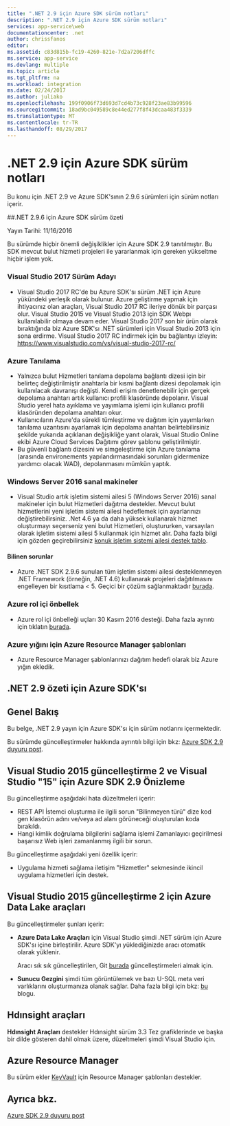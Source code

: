 ```yaml
---
title: ".NET 2.9 için Azure SDK sürüm notları"
description: ".NET 2.9 için Azure SDK sürüm notları"
services: app-service\web
documentationcenter: .net
author: chrissfanos
editor: 
ms.assetid: c83d815b-fc19-4260-821e-7d2a7206dffc
ms.service: app-service
ms.devlang: multiple
ms.topic: article
ms.tgt_pltfrm: na
ms.workload: integration
ms.date: 02/24/2017
ms.author: juliako
ms.openlocfilehash: 199f0906f73d693d7cd4b73c928f23ae83b99596
ms.sourcegitcommit: 18ad9bc049589c8e44ed277f8f43dcaa483f3339
ms.translationtype: MT
ms.contentlocale: tr-TR
ms.lasthandoff: 08/29/2017
---
```

# <a name="azure-sdk-for-net-29-release-notes"></a>.NET 2.9 için Azure SDK sürüm notları

Bu konu için .NET 2.9 ve Azure SDK'sının 2.9.6 sürümleri için sürüm notları içerir.

##<a name="azure-sdk-for-net-296-release-summary"></a>.NET 2.9.6 için Azure SDK sürüm özeti

Yayın Tarihi: 11/16/2016
 
Bu sürümde hiçbir önemli değişiklikler için Azure SDK 2.9 tanıtılmıştır. Bu SDK mevcut bulut hizmeti projeleri ile yararlanmak için gereken yükseltme hiçbir işlem yok.

### <a name="visual-studio-2017-release-candidate"></a>Visual Studio 2017 Sürüm Adayı

- Visual Studio 2017 RC'de bu Azure SDK'sı sürüm .NET için Azure yükündeki yerleşik olarak bulunur. Azure geliştirme yapmak için ihtiyacınız olan araçları, Visual Studio 2017 RC ileriye dönük bir parçası olur. Visual Studio 2015 ve Visual Studio 2013 için SDK Webpı kullanılabilir olmaya devam eder. Visual Studio 2017 son bir ürün olarak bıraktığında biz Azure SDK'sı .NET sürümleri için Visual Studio 2013 için sona erdirme. Visual Studio 2017 RC indirmek için bu bağlantıyı izleyin: https://www.visualstudio.com/vs/visual-studio-2017-rc/

### <a name="azure-diagnostics"></a>Azure Tanılama

- Yalnızca bulut Hizmetleri tanılama depolama bağlantı dizesi için bir belirteç değiştirilmiştir anahtarla bir kısmi bağlantı dizesi depolamak için kullanılacak davranışı değişti. Kendi erişim denetlenebilir için gerçek depolama anahtarı artık kullanıcı profili klasöründe depolanır. Visual Studio yerel hata ayıklama ve yayımlama işlemi için kullanıcı profili klasöründen depolama anahtarı okur. 
- Kullanıcıların Azure'da sürekli tümleştirme ve dağıtım için yayımlarken tanılama uzantısını ayarlamak için depolama anahtarı belirtebilirsiniz şekilde yukarıda açıklanan değişikliğe yanıt olarak, Visual Studio Online ekibi Azure Cloud Services Dağıtımı görev şablonu geliştirilmiştir.
- Bu güvenli bağlantı dizesini ve simgeleştirme için Azure tanılama (arasında environements yapılandırmasındaki sorunları gidermenize yardımcı olacak WAD), depolanmasını mümkün yaptık.
 
### <a name="windows-server-2016-virtual-machines"></a>Windows Server 2016 sanal makineler

- Visual Studio artık işletim sistemi ailesi 5 (Windows Server 2016) sanal makineler için bulut Hizmetleri dağıtma destekler. Mevcut bulut hizmetlerini yeni işletim sistemi ailesi hedeflemek için ayarlarınızı değiştirebilirsiniz. .Net 4.6 ya da daha yüksek kullanarak hizmet oluşturmayı seçerseniz yeni bulut Hizmetleri, oluştururken, varsayılan olarak işletim sistemi ailesi 5 kullanmak için hizmet alır.  Daha fazla bilgi için gözden geçirebilirsiniz [konuk işletim sistemi ailesi destek tablo](https://azure.microsoft.com/en-us/documentation/articles/cloud-services-guestos-update-matrix/).

#### <a name="known-issues"></a>Bilinen sorunlar

- Azure .NET SDK 2.9.6 sunulan tüm işletim sistemi ailesi desteklenmeyen .NET Framework (örneğin, .NET 4.6) kullanarak projeleri dağıtılmasını engelleyen bir kısıtlama < 5. Geçici bir çözüm sağlanmaktadır [burada](https://github.com/MicrosoftDocs/azure-cloud-services-files/tree/master/Azure%20Targets%20SDK%202.9).

 
### <a name="azure-in-role-cache"></a>Azure rol içi önbellek 

- Azure rol içi önbelleği uçları 30 Kasım 2016 desteği. Daha fazla ayrıntı için tıklatın [burada](https://azure.microsoft.com/en-us/blog/azure-managed-cache-and-in-role-cache-services-to-be-retired-on-11-30-2016/).

### <a name="azure-resource-manager-templates-for-azure-stack"></a>Azure yığını için Azure Resource Manager şablonları

- Azure Resource Manager şablonlarınızı dağıtım hedefi olarak biz Azure yığın ekledik.


## <a name="azure-sdk-for-net-29-summary"></a>.NET 2.9 özeti için Azure SDK'sı

## <a name="overview"></a>Genel Bakış
Bu belge, .NET 2.9 yayın için Azure SDK'sı için sürüm notlarını içermektedir. 

Bu sürümde güncelleştirmeler hakkında ayrıntılı bilgi için bkz: [Azure SDK 2.9 duyuru post](https://azure.microsoft.com/blog/announcing-visual-studio-azure-tools-and-sdk-2-9/).

## <a name="azure-sdk-29-for-visual-studio-2015-update-2-and-visual-studio-15-preview"></a>Visual Studio 2015 güncelleştirme 2 ve Visual Studio "15" için Azure SDK 2.9 Önizleme
Bu güncelleştirme aşağıdaki hata düzeltmeleri içerir:

* REST API İstemci oluşturma ile ilgili sorun "Bilinmeyen türü" dize kod gen klasörün adını ve/veya ad alanı görüneceği oluşturulan koda bırakıldı.
* Hangi kimlik doğrulama bilgilerini sağlama işlemi Zamanlayıcı geçirilmesi başarısız Web işleri zamanlanmış ilgili bir sorun.

Bu güncelleştirme aşağıdaki yeni özellik içerir:

* Uygulama hizmeti sağlama iletişim "Hizmetler" sekmesinde ikincil uygulama hizmetleri için destek. 

## <a name="azure-data-lake-tools-for-visual-studio-2015-update-2"></a>Visual Studio 2015 güncelleştirme 2 için Azure Data Lake araçları
Bu güncelleştirmeler şunları içerir:

* **Azure Data Lake Araçları** için Visual Studio şimdi .NET sürüm için Azure SDK'sı içine birleştirilir. Azure SDK'yı yüklediğinizde aracı otomatik olarak yüklenir. 
  
    Aracı sık sık güncelleştirilen, Git [burada](http://aka.ms/datalaketool) güncelleştirmeleri almak için.
* **Sunucu Gezgini** şimdi tüm görüntülemek ve bazı U-SQL meta veri varlıklarını oluşturmanıza olanak sağlar. Daha fazla bilgi için bkz: [bu](https://azure.microsoft.com/documentation/services/data-lake-analytics/) blogu.

## <a name="hdinsight-tools"></a>Hdınsight araçları
**Hdınsight Araçları** destekler Hdınsight sürüm 3.3 Tez grafiklerinde ve başka bir dilde gösteren dahil olmak üzere, düzeltmeleri şimdi Visual Studio için.

## <a name="azure-resource-manager"></a>Azure Resource Manager
Bu sürüm ekler [KeyVault](../azure-resource-manager/resource-manager-keyvault-parameter.md) için Resource Manager şablonları destekler.

## <a name="see-also"></a>Ayrıca bkz.
[Azure SDK 2.9 duyuru post](https://azure.microsoft.com/blog/announcing-visual-studio-azure-tools-and-sdk-2-9/)

